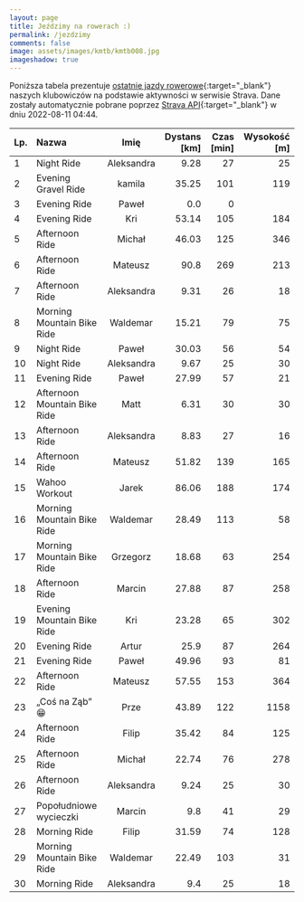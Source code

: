 ```yaml
---
layout: page
title: Jeździmy na rowerach :)
permalink: /jezdzimy
comments: false
image: assets/images/kmtb/kmtb008.jpg
imageshadow: true
---
```


Poniższa tabela prezentuje [ostatnie jazdy rowerowe](https://www.strava.com/clubs/336381){:target="_blank"} naszych klubowiczów na podstawie aktywności w serwisie Strava. Dane zostały automatycznie pobrane poprzez [Strava API](https://developers.strava.com/docs/reference/#api-Clubs-getClubActivitiesById){:target="_blank"} w dniu 2022-08-11 04:44.

Lp. | Nazwa | Imię | Dystans [km] | Czas [min] | Wysokość [m]
:--- | :--- | :---: | ---: | ---: | ---:
1|Night Ride|Aleksandra|9.28|27|25
2|Evening Gravel Ride|kamila|35.25|101|119
3|Evening Ride|Paweł|0.0|0|
4|Evening Ride|Kri|53.14|105|184
5|Afternoon Ride|Michał|46.03|125|346
6|Afternoon Ride|Mateusz|90.8|269|213
7|Afternoon Ride|Aleksandra|9.31|26|18
8|Morning Mountain Bike Ride|Waldemar|15.21|79|75
9|Night Ride |Paweł|30.03|56|54
10|Night Ride|Aleksandra|9.67|25|30
11|Evening Ride |Paweł|27.99|57|21
12|Afternoon Mountain Bike Ride|Matt|6.31|30|30
13|Afternoon Ride|Aleksandra|8.83|27|16
14|Afternoon Ride|Mateusz|51.82|139|165
15|Wahoo Workout|Jarek|86.06|188|174
16|Morning Mountain Bike Ride|Waldemar|28.49|113|58
17|Morning Mountain Bike Ride|Grzegorz|18.68|63|254
18|Afternoon Ride|Marcin|27.88|87|258
19|Evening Mountain Bike Ride|Kri|23.28|65|302
20|Evening Ride|Artur|25.9|87|264
21|Evening Ride|Paweł|49.96|93|81
22|Afternoon Ride|Mateusz|57.55|153|364
23|„Coś na Ząb” 😁|Prze|43.89|122|1158
24|Afternoon Ride|Filip|35.42|84|125
25|Afternoon Ride|Michał|22.74|76|278
26|Afternoon Ride|Aleksandra|9.24|25|30
27|Popołudniowe wycieczki|Marcin|9.8|41|29
28|Morning Ride|Filip|31.59|74|128
29|Morning Mountain Bike Ride|Waldemar|22.49|103|31
30|Morning Ride|Aleksandra|9.4|25|18
